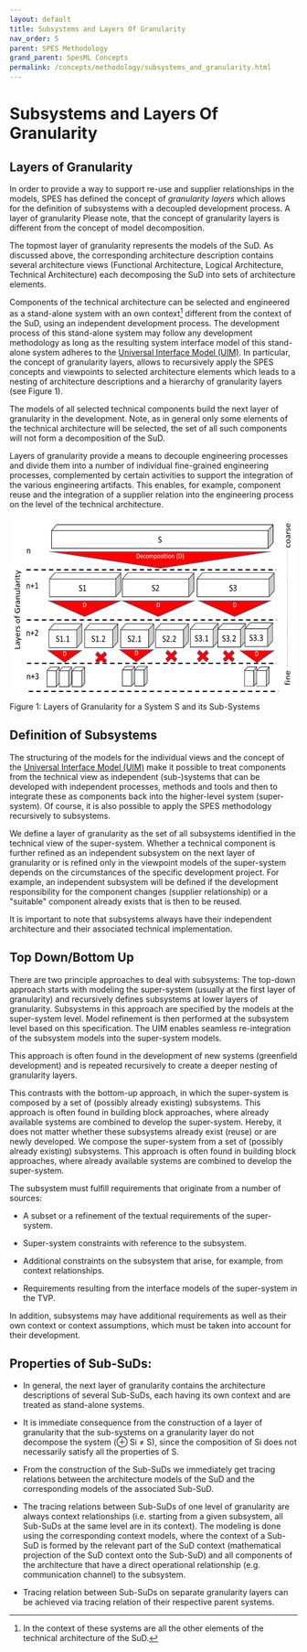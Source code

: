 ```yaml
---
layout: default
title: Subsystems and Layers Of Granularity
nav_order: 5
parent: SPES Methodology
grand_parent: SpesML Concepts
permalink: /concepts/methodology/subsystems_and_granularity.html
---
```

# Subsystems and Layers Of Granularity
## Layers of Granularity

In order to provide a way to support re-use and supplier relationships
in the models, SPES has defined the concept of *granularity layers*
which allows for the definition of subsystems with a decoupled
development process. A layer of granularity Please note, that the
concept of granularity layers is different from the concept of model
decomposition.

The topmost layer of granularity represents the models of the SuD. As
discussed above, the corresponding architecture description contains
several architecture views (Functional Architecture, Logical
Architecture, Technical Architecture) each decomposing the SuD into sets
of architecture elements.

Components of the technical architecture can be selected and engineered
as a stand-alone system with an own context[^1] different from the
context of the SuD, using an independent development process. The
development process of this stand-alone system may follow any
development methodology as long as the resulting system interface model
of this stand-alone system adheres to the 
<a href="https://spesml.github.io/concepts/modeling_framework/uim.html">
Universal Interface Model (UIM)</a>. In particular, the concept of granularity
layers, allows to recursively apply the SPES concepts and viewpoints to
selected architecture elements which leads to a nesting of architecture
descriptions and a hierarchy of granularity layers (see Figure 1).

The models of all selected technical components build the next layer of
granularity in the development. Note, as in general only some elements
of the technical architecture will be selected, the set of all such
components will not form a decomposition of the SuD.

Layers of granularity provide a means to decouple engineering processes
and divide them into a number of individual fine-grained engineering
processes, complemented by certain activities to support the integration
of the various engineering artifacts. This enables, for example,
component reuse and the integration of a supplier relation into the
engineering process on the level of the technical architecture.

<img src="./images/subsystems_and_granularity/image2.png"
style="width:6.08889in;height:3.19028in" />

Figure 1: Layers of Granularity for a System S and its Sub-Systems

## Definition of Subsystems

The structuring of the models for the individual views and the concept
of the <a href="https://spesml.github.io/concepts/modeling_framework/uim.html">
Universal Interface Model (UIM)</a> make it possible to treat components from the
technical view as independent (sub-)systems that can be developed with
independent processes, methods and tools and then to integrate these as
components back into the higher-level system (super-system). Of course,
it is also possible to apply the SPES methodology recursively to
subsystems.

We define a layer of granularity as the set of all subsystems identified
in the technical view of the super-system. Whether a technical component
is further refined as an independent subsystem on the next layer of
granularity or is refined only in the viewpoint models of the
super-system depends on the circumstances of the specific development
project. For example, an independent subsystem will be defined if the
development responsibility for the component changes (supplier
relationship) or a "suitable" component already exists that is then to
be reused.

It is important to note that subsystems always have their independent
architecture and their associated technical implementation.

## Top Down/Bottom Up

There are two principle approaches to deal with subsystems: The top-down
approach starts with modeling the super-system (usually at the first
layer of granularity) and recursively defines subsystems at lower layers
of granularity. Subsystems in this approach are specified by the models
at the super-system level. Model refinement is then performed at the
subsystem level based on this specification. The UIM enables seamless
re-integration of the subsystem models into the super-system models.

This approach is often found in the development of new systems
(greenfield development) and is repeated recursively to create a deeper
nesting of granularity layers.

This contrasts with the bottom-up approach, in which the super-system is
composed by a set of (possibly already existing) subsystems. This
approach is often found in building block approaches, where already
available systems are combined to develop the super-system. Hereby, it
does not matter whether these subsystems already exist (reuse) or are
newly developed. We compose the super-system from a set of (possibly
already existing) subsystems. This approach is often found in building
block approaches, where already available systems are combined to
develop the super-system.

The subsystem must fulfill requirements that originate from a number of
sources:

-   A subset or a refinement of the textual requirements of the
    super-system.

-   Super-system constraints with reference to the subsystem.

-   Additional constraints on the subsystem that arise, for example,
    from context relationships.

-   Requirements resulting from the interface models of the super-system
    in the TVP.

In addition, subsystems may have additional requirements as well as
their own context or context assumptions, which must be taken into
account for their development.

## Properties of Sub-SuDs:

-   In general, the next layer of granularity contains the architecture
    descriptions of several Sub-SuDs, each having its own context and
    are treated as stand-alone systems.

-   It is immediate consequence from the construction of a layer of
    granularity that the sub-systems on a granularity layer do not
    decompose the system (⊕ Si ≠ S), since the composition of Si does
    not necessarily satisfy all the properties of S.

-   From the construction of the Sub-SuDs we immediately get tracing
    relations between the architecture models of the SuD and the
    corresponding models of the associated Sub-SuD.

-   The tracing relations between Sub-SuDs of one level of granularity
    are always context relationships (i.e. starting from a given
    subsystem, all Sub-SuDs at the same level are in its context). The
    modeling is done using the corresponding context models, where the
    context of a Sub-SuD is formed by the relevant part of the SuD
    context (mathematical projection of the SuD context onto the
    Sub-SuD) and all components of the architecture that have a direct
    operational relationship (e.g. communication channel) to the
    subsystem.

-   Tracing relation between Sub-SuDs on separate granularity layers can
    be achieved via tracing relation of their respective parent systems.

[^1]: In the context of these systems are all the other elements of the
    technical architecture of the SuD.
